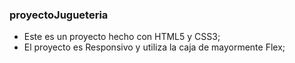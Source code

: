 ### proyectoJugueteria

- Este es un proyecto hecho con HTML5 y CSS3;
- El proyecto es Responsivo y utiliza la caja de mayormente Flex;
